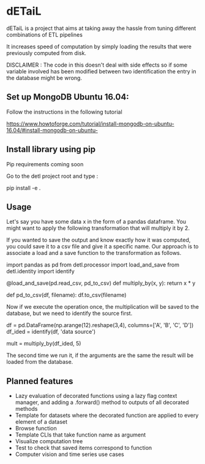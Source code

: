 # dETaiL

dETaiL is a project that aims at taking away the hassle from tuning different combinations of ETL pipelines

It increases speed of computation by simply loading the results that were previously computed from disk.

DISCLAIMER : The code in this doesn't deal with side effects so if some variable involved has been
modified between two identification the entry in the database might be wrong.


Set up MongoDB Ubuntu 16.04:
----------------------------

Follow the instructions in the following tutorial

https://www.howtoforge.com/tutorial/install-mongodb-on-ubuntu-16.04/#install-mongodb-on-ubuntu-


Install library using pip
-------------------------

Pip requirements coming soon

Go to the detl project root and type :

pip install -e .

Usage
-----

Let's say you have some data x in the form of a pandas dataframe. You might want to apply the
following transformation that will multiply it by 2.

If you wanted to save the output and know exactly how it was computed, you could save it to a csv
file and give it a specific name. Our approach is to associate a load and a save function to the
transformation as follows.

import pandas as pd
from detl.processor import load_and_save
from detl.identity import identify

@load_and_save(pd.read_csv, pd_to_csv)
def multiply_by(x, y):
    return x * y

def pd_to_csv(df, filename):
    df.to_csv(filename)

Now if we execute the operation once, the multiplication will be saved to the database, but we need
to identify the source first.

df = pd.DataFrame(np.arange(12).reshape(3,4),
                  columns=['A', 'B', 'C', 'D'])
df_ided = identify(df, 'data source')

mult = multiply_by(df_ided, 5)

The second time we run it, if the arguments are the same the result will be loaded from the
database.

Planned features
----------------
* Lazy evaluation of decorated functions using a lazy flag context manager, and adding a .forward()
  method to outputs of all decorated methods
* Template for datasets where the decorated function are applied to every element of a dataset
* Browse function
* Template CLIs that take function name as argument
* Visualize computation tree
* Test to check that saved items correspond to function
* Computer vision and time series use cases
